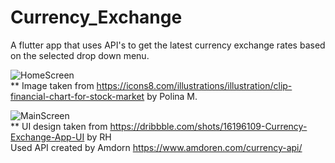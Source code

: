 # Currency_Exchange
A flutter app that uses API's to get the latest currency exchange rates based on the selected drop down menu.

![HomeScreen](https://github.com/Ana-Tran/currency_exchange/assets/77013315/831a0afc-80e1-4d43-ad60-754b401bd4d3)
<br>** Image taken from https://icons8.com/illustrations/illustration/clip-financial-chart-for-stock-market by Polina M.

![MainScreen](https://github.com/Ana-Tran/currency_exchange/assets/77013315/e2a5b7af-b696-4717-8b92-17fddbd3be3b)
<br>** UI design taken from https://dribbble.com/shots/16196109-Currency-Exchange-App-UI by RH
<br> Used API created by Amdorn https://www.amdoren.com/currency-api/ 


